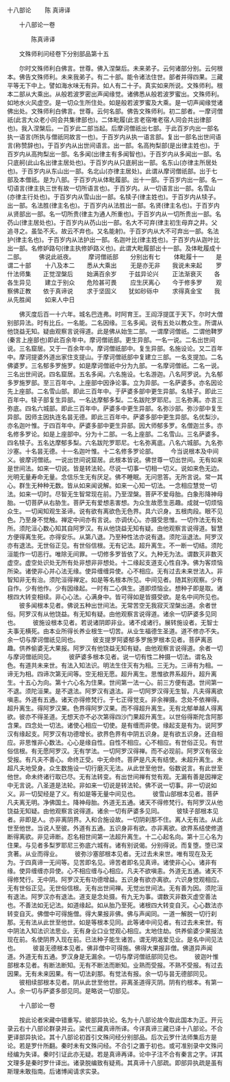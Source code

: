   十八部论
　　陈 真谛译




　　十八部论一卷

　　　　陈真谛译

　　文殊师利问经卷下分别部品第十五

　　尔时文殊师利白佛言。世尊。佛入涅槃后。未来弟子。云何诸部分别。云何根本。佛告文殊师利。未来我弟子。有二十部。能令诸法住世。部者并得四果。三藏平等无下中上。譬如海水味无有异。如人有二十子。真实如来所说。文殊师利。根本二部从大乘出。从般若波罗密出声闻缘觉。诸佛悉从般若波罗蜜出。文殊师利。如地水火风虚空。是一切众生所住处。如是般若波罗蜜及大乘。是一切声闻缘觉诸佛出处。文殊师利白佛言。世尊。云何名部。佛告文殊师利。初二部者。一摩诃僧祇(此言大众老小同会共集律部也)。二体毗履(此言老宿唯老宿人同会共出律部也)。我入涅槃后。一百岁此二部当起。后摩诃僧祇出七部。于此百岁内出一部名执一语言(所执与僧祇同故言一也)。于百岁内从执一语言部。复出一部名出世间语言(称赞辞也)。于百岁内从出世间语言。出一部。名高拘梨部(是出律主姓也)。于百岁内从高拘梨出一部。名多闻(出律主有多闻智也)。于百岁内从多闻出一部。名只底舸(此山名出律主居处也)。于百岁内从只底舸出一部。名东山(亦律主所居处也)。于百岁内从东山出一部。名北山(亦律主居处)。此谓从摩诃僧祇部。出于七部及本僧祇。是为八部。于百岁内从体毗履部。出十一部。于百岁内出一部。名一切语言(律主执三世有故一切所语言也)。于百岁内。从一切语言出一部。名雪山(亦律主行处也)。于百岁内从雪山出一部。名犊子(律主姓也)。于百岁内从犊子。出一部。名法胜(律主名也)。于百岁内从法胜出一部。名贤(律主名也)。于百岁内从贤部出一部。名一切所贵(律主为通人所重也)。于百岁内从一切所贵出一部。名芿山(律主居处也)。于百岁内从芿山出一部。名大不可弃(律主初生母弃之井。父追寻之。虽坠不夭。故云不弃也。又名能射)。于百岁内从大不可弃出一部。名法护(律主名也)。于百岁内从法护出一部。名迦叶比(律主姓也)。于百岁内从迦叶比出一部。名修妒路句(律主执修妒路义也)。此谓大毗履部出十一部。及体毗履成十二部。
　　佛说此祇夜。
　　摩诃僧祇部　　分别出有七
　　体毗履十一　　是谓二十部
　　十八及本二　　悉从大乘出
　　无是亦无非　　我说未来起
　　罗什法师集　　正觉涅槃后
　　始满百余岁　　于兹异论兴
　　正法渐衰灭　　各各生异见
　　建立于别众　　危险甚可畏
　　应生厌离心　　今于修多罗
　　观察佛正教　　依于真谛说
　　求于坚固义　　犹如砂砾中
　　求得真金宝　　我从先胜闻
　　如来人中日

　　佛灭度后百一十六年。城名巴连弗。时阿育王。王阎浮提匡于天下。尔时大僧别部异法。时有比丘。一名能。二名因缘。三名多闻。说有五处以教众生。所谓从他饶益无知。疑由观察言说得道。此是佛从始生二部。一谓摩诃僧祇。二谓他鞞罗(秦言上座部也)即此百余年中。摩诃僧祇部。更生异部。一名一说。二名出世间说。三名窟居。又于一百余年中。摩诃僧祇部中。复生异部。名施设论。又二百年中。摩诃提婆外道出家住支提山。于摩诃僧祇部中复建立三部。一名支提加。二名佛婆罗。三名郁多罗施罗。如是摩诃僧祇中分为九部。一名摩诃僧祇。二名一说。三名出世间说。四名窟居。五名多闻。六名施设。七名游迦。八名阿罗说。九名郁多罗施罗部。至三百年中。上座部中因诤论事。立为异部。一名萨婆多。亦名因论先上座部。二名雪山部。即此三百年中。于萨婆多部中更生异部。名犊子。即此三百年中。犊子部复生异部。一名达摩郁多梨。二名跋陀罗耶尼。三名弥离。亦言三弥底。四名六城部。即此三百年中。萨婆多中更生异部。名弥沙部。弥沙部中复生异部。因师主因执连名昙无德。即此三百年中。萨婆多部中更生异部。名优梨沙。亦名迦叶惟。于四百年中。萨婆多部中更生异部。因大师郁多罗。名僧迦兰多。亦名修多罗论。如是上座部中。分为十二部。一名上座部。二名雪山。三名萨婆多。四名犊子。五名达摩郁多梨。六名跋陀罗耶尼。七名弥离底。八名六城部。九名弥沙塞。十名昙无德。十一名迦叶惟。十二名修多罗论部。
　　今当说根本及中间义。彼摩诃僧祇。一说出世间说窟居。此根本皆说。佛世尊一切出世间。无有如来是世间法。如来一切说。皆是转法轮。尽说一切事一切相一切义。说如来色无边。光明无量寿命无量。念信乐生无有厌足。佛不睡眠。无问思答。无所言说。常一其心。群生无种种无数。皆从如来闻说解。如来一心知一切法。一念相应慧觉一切法。如来一切时。尽智无生智常现在前。乃至涅槃。菩萨不爱母胎。白象形降神母胎。一切菩萨从右胁生。菩萨无有爱想恚害想。为众生故愿生恶趣。成就一切烦恼众生。一切闻知观生圣谛。说有欲有离欲色无色界。具六识身。五根肉段。眼不见色。乃至身不觉触。禅定中间亦有言说。亦调伏心。亦摄受思惟。一切作法无有处所。须陀洹心数心知其自阿罗汉。有从他饶益无知有疑。由他观察言说得道。智慧方便得离生死。亦得安乐。从第八退。乃至种性法亦说有退。须陀洹退法。阿罗汉亦有退法。无世俗正见。有世俗信根。无有记法。超升离生。不一断一切结。须陀洹能作一切恶行。唯除无间罪。一切修多罗皆依了义。九种无为法。谓数灭非数灭虚空。虚空处识处无所有处非想非非想处。十二缘起支道支心性自净。佛为客烦恼所染。诸使非心并心法无缘。使异缠缠异使。心不相应。无有过去未来世法入。非智知非无有治。须陀洹得禅定。如是等名根本所见。中间见者。随其别观察。少有自作。少有他作。少有因缘起。一时有二心俱生。道即烦恼业。想种子即是取。诸根四大转变相续。非心心法。心满身中。皆可得如是皆摄受欲。是名中间所见也。
　　彼多闻根本见者。佛说五种出世间法。无常苦空无我寂灭涅槃出道。余者世俗。阿罗汉有从他饶益。有无知有疑。由他观察言说得道。诸余一切萨婆多见同也。
　　彼施设根本见者。若说诸阴即非业。诸不成诸行。展转施设者。无智士夫事无横死。由本业所得长养业根生一切苦。从业生福德生圣道。道不修亦不失。余一切与摩诃僧祇见同也。
　　彼支提罗阿婆郁多罗施罗根本见者。菩萨离恶趣。供养偷婆无大果报。阿罗汉有他饶益无知有疑。由他观察言说得道。余者一切与摩诃僧祇同见。
　　彼萨婆多根本见者。说一切有性二种摄一切法。谓名及色。有道共未来世。有法入知法识。明法生住灭有为相。三无为。三谛有为相。一谛无为相。四谛次第无间等。空无相无愿。超升离生。思惟欲界系超升。超升离生。十五心为向。第十六心名为住果。世间第一法一心。前三方便有退。世间第一不退。须陀洹果。是不退法。阿罗汉有退法。非一切阿罗汉得无生智。凡夫得离欲嗔恚。外道有五通。诸天亦得修梵行。于七正得觉支。非余禅摄。念处不依禅得。超升离生。得阿罗汉果。色界得阿罗汉果。而不得超升离生。无有北郁单越人得离欲。彼亦不得圣道。无想天亦不必次第得四沙门果超升离生。以世俗得斯陀含阿那含果。四念处一切法。诸使心相应一切使。是有缠而非使。缘起支是有为。说阿罗汉有缘起支。阿罗汉有功德增长。欲界色界有中阴五识身。是有欲五识身。还自相应。非思惟非心数法。心心是缘自性。自性不相应。心不相应。有世俗正见。有世俗信根。有无愿阿罗汉。无有学法。一切阿罗汉得禅。而不必现前。阿罗汉有宿业受报。有凡夫不善心。命终正受。中无命终。菩萨是凡夫有结使。未超升离生。未超凡夫地受身。众生数施设一切行磨灭无法。从此世至他世。俗数说言。有此世至他世。命未终诸行取已尽。无有法转变。有出世间禅有觉有观。无漏有善是因禅定中无言说。八圣道是法轮。非如来一切说是转法轮。佛不说一切事。非一切说如义。非一切契经是了义。有如是等无量中间见也。
　　彼雪山部根本见者。菩萨凡夫离无明。净佛国土。降神母胎。外道无五通。诸天不得修梵行。有阿罗汉从他饶益无知疑。由他观察言说得道。诸余一切有萨婆多见同。
　　彼犊子部根本见者。非即是人。亦非离阴界。入和合施设故。一切阴刹那不住。离人无有法。从此世至他世。当说人至彼。外道有五通。五识身非有欲。亦非离欲。欲界系结使修道断得离欲。非见谛断。忍名相世间第一法超升离生。十二心起名向。第十三心名为住果。与见者多梨罗耶尼三弥底六城有。诸有别说偈。分别得说。而复堕。堕已深贪著。从业而得业。
　　彼弥沙塞部根本见者。无过去未来世。唯有现在及无为。于四真谛一无间等。见苦即名见。谛苦者即名见真谛。诸使非心心。诸非有缘。使异缠缠亦异使。心不相应缠与心相应。凡夫不欲嗔恚。外道无五通。诸天不得修梵行。无中阴。阿罗汉无有功德增益。五识身有欲亦离欲。六识身觉观相应。无有世俗正见。无世俗信根。无有出世间禅。无觉出世间法。无有善为因。须陀洹有退法。阿罗汉亦有退法。道支是念处摄。有九无为事。谓数灭非数灭虚空善法也。不善法如无记法。如道缘起。如从胎乃至死。诸根四大转变自灭。心心数法亦转变自灭。佛僧中可得施僧。得大果报非佛。佛与声闻同。一道一解脱一切行刹那。无有法从此世至他世。如是等根本见同。此等诸中间见者。有过去未来世。有中阴法入知法识法思业。无有身业口业觉观心相应。太地住劫。供养偷婆少果报法现在前。名使阴界入现在前。已法种子能生诸苦。谓无明渴爱见业。是名中间见法也。
　　彼昙无德根本见者。佛非僧中可得施。佛得大果报非僧。佛道异声闻道。外道无有五通。罗汉身是无漏余。一切与摩诃僧祇部同见也。
　　彼迦叶惟部根本见者。有断法断知。无有不断法而断知。业熟而受报。不熟不受报。有过去因果。无有未来因果。有一切法刹那。有觉法有报。余一切与昙无德部同见。
　　彼相续部根本见者。阴从此世至他世。非离圣道得灭阴。阴有约根本。有第一人。余一切与萨婆多部见同。是略说一切部见。

　　十八部论一卷

　　按此论者宋藏中错重写。彼部异执论。名为十八部论故今取此国本为正。开元录云右十八部论群录并云。梁代三藏真谛所译。今详真谛三藏已译十八部论。不合更译部异执论。其十八部论初首引文殊问经分别部品。后次云罗什法师集后方是论。若是罗什所翻。秦时未有文殊问经。不合引之置于初也。或可准别录中文殊问经编为失译。秦时引证此亦无疑。若是真谛再译。论中子注不合有秦言之字。详其文理多是秦时罗什译出。诸录脱编致有疑焉。其真谛十八部疏。即部异执疏是虽有斯理未敢指南。后诸博闻请求实录。

